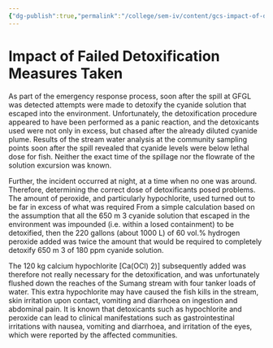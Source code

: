 ```yaml
---
{"dg-publish":true,"permalink":"/college/sem-iv/content/gcs-impact-of-detoxification-measures-at-gfgl/"}
---
```


# Impact of Failed Detoxification Measures Taken

As part of the emergency response process, soon after the spill at GFGL was detected attempts were made to detoxify the cyanide solution that escaped into the environment. Unfortunately, the detoxification procedure appeared to have been performed as a panic reaction, and the detoxicants used were not only in excess, but chased after the already diluted cyanide plume. Results of the stream water analysis at the community sampling points soon after the spill revealed that cyanide levels were below lethal dose for fish. Neither the exact time of the spillage nor the flowrate of the solution excursion was known.

Further, the incident occurred at night, at a time when no one was around. Therefore, determining the correct dose of detoxificants posed problems. The amount of peroxide, and particularly hypochlorite, used turned out to be far in excess of what was required From a simple calculation based on the assumption that all the 650 m 3 cyanide solution that escaped in the environment was impounded (i.e. within a losed containment) to be detoxified, then the 220 gallons (about 1000 L) of 60 vol.% hydrogen peroxide added was twice the amount that would be required to completely detoxify 650 m 3 of 180 ppm cyanide solution.

The 120 kg calcium hypochlorite [Ca(OCl) 2)] subsequently added was therefore not really necessary for the detoxification, and was unfortunately flushed down the reaches of the Sumang stream with four tanker loads of water. This extra hypochlorite may have caused the fish kills in the stream, skin irritation upon contact, vomiting and diarrhoea on ingestion and abdominal pain. It is known that detoxicants such as hypochlorite and peroxide can lead to clinical manifestations such as gastrointestinal irritations with nausea, vomiting and diarrhoea, and irritation of the eyes, which were reported by the affected communities.